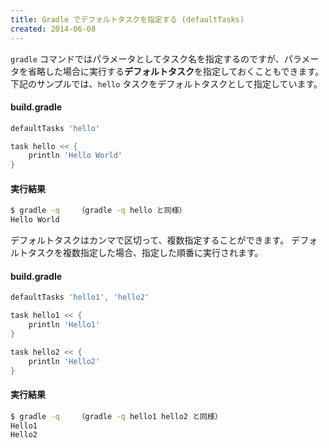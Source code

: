 ```yaml
---
title: Gradle でデフォルトタスクを指定する (defaultTasks)
created: 2014-06-08
---
```


`gradle` コマンドではパラメータとしてタスク名を指定するのですが、パラメータを省略した場合に実行する**デフォルトタスク**を指定しておくこともできます。
下記のサンプルでは、`hello` タスクをデフォルトタスクとして指定しています。

#### build.gradle
```groovy
defaultTasks 'hello'

task hello << {
    println 'Hello World'
}
```

#### 実行結果

```sh
$ gradle -q    （gradle -q hello と同様）
Hello World
```

デフォルトタスクはカンマで区切って、複数指定することができます。
デフォルトタスクを複数指定した場合、指定した順番に実行されます。

#### build.gradle
```groovy
defaultTasks 'hello1', 'hello2'

task hello1 << {
    println 'Hello1'
}

task hello2 << {
    println 'Hello2'
}
```

#### 実行結果
```sh
$ gradle -q    （gradle -q hello1 hello2 と同様）
Hello1
Hello2
```


